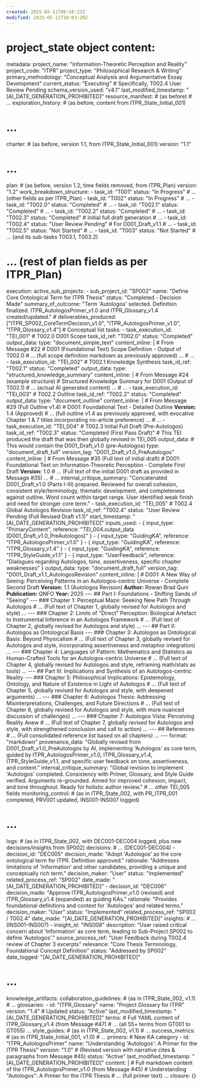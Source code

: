 ```yaml
---
created: 2025-05-11T09:58:23Z
modified: 2025-05-11T10:03:20Z
---
```

# project_state object content:
metadata:
  project_name: "Information-Theoretic Perception and Reality"
  project_code: "ITPR"
  project_type: "Philosophical Research & Writing"
  primary_methodology: "Conceptual Analysis and Argumentative Essay Development"
  current_status: "Executing" # Specifically, T002.4 User Review Pending
  schema_version_used: "v4.1"
  last_modified_timestamp: "[AI_DATE_GENERATION_PROHIBITED]"
  resource_manifest: # (as before)
    # ...
exploration_history: # (as before, content from ITPR_State_Initial_001)
  # ...
charter: # (as before, version 1.1, from ITPR_State_Initial_001)
  version: "1.1"
  # ...
plan: # (as before, version 1.2, time fields removed, from ITPR_Plan)
  version: "1.2"
  work_breakdown_structure:
    - task_id: "T001"
      status: "In Progress"
      # ... (other fields as per ITPR_Plan)
    - task_id: "T002"
      status: "In Progress"
      # ...
    - task_id: "T002.0"
      status: "Completed"
      # ...
    - task_id: "T002.1"
      status: "Completed"
      # ...
    - task_id: "T002.2"
      status: "Completed"
      # ...
    - task_id: "T002.3"
      status: "Completed" # Initial full draft generation
      # ...
    - task_id: "T002.4"
      status: "User Review Pending" # For D001_Draft_v1.1
      # ...
    - task_id: "T002.5"
      status: "Not Started"
      # ...
    - task_id: "T003"
      status: "Not Started"
      # ... (and its sub-tasks T003.1, T003.2)
  # ... (rest of plan fields as per ITPR_Plan)
execution:
  active_sub_projects:
    - sub_project_id: "SP002"
      name: "Define Core Ontological Term for ITPR Thesis"
      status: "Completed - Decision Made"
      summary_of_outcome: "Term 'Autologos' selected. Definition finalized. ITPR_AutologosPrimer_v1.0 and ITPR_Glossary_v1.4 created/updated."
      # deliverables_produced: ["ITPR_SP002_CoreTermDecision_v1.0", "ITPR_AutologosPrimer_v1.0", "ITPR_Glossary_v1.4"] # Conceptual list
  tasks:
    - task_execution_id: "TEI_001" # T002.0 D001 Scope
      task_id_ref: "T002.0"
      status: "Completed"
      output_data:
        type: "document_simple_text"
        content_inline: | # From Message #22
          # D001 (Foundational Text) Scope Definition - Output of T002.0
          # ... (full scope definition markdown as previously approved) ...
        # ...
    - task_execution_id: "TEI_002" # T002.1 Knowledge Synthesis
      task_id_ref: "T002.1"
      status: "Completed"
      output_data:
        type: "structured_knowledge_summary"
        content_inline: | # From Message #24 (example structure)
          # Structured Knowledge Summary for D001 (Output of T002.1)
          # ... (actual AI generated content) ...
        # ...
    - task_execution_id: "TEI_003" # T002.2 Outline
      task_id_ref: "T002.2"
      status: "Completed"
      output_data:
        type: "document_outline"
        content_inline: | # From Message #29 (Full Outline v1.4)
          # D001: Foundational Text - Detailed Outline
          **Version:** 1.4 (Approved)
          # ... (full outline v1.4 as previously approved, with evocative Chapter 1 & 7 titles incorporating no-article preference) ...
        # ...
    - task_execution_id: "TEI_004" # T002.3 Initial Full Draft (Pre-Autologos)
      task_id_ref: "T002.3"
      status: "Completed (First Pass Draft)" # This TEI produced the draft that was then globally revised in TEI_005
      output_data: # This would contain the D001_Draft_v1.0 (pre-Autologos)
        type: "document_draft_full"
        version_tag: "D001_Draft_v1.0_PreAutologos"
        content_inline: | # From Message #35 (Full text of initial draft)
          # D001: Foundational Text on Information-Theoretic Perception - Complete First Draft
          **Version:** 1.0 
          # ... (Full text of the initial D001 draft as provided in Message #35) ...
        # ...
      internal_critique_summary: "Concatenated D001_Draft_v1.0 (Parts I-III) prepared. Reviewed for overall cohesion, consistent style/terminology, thematic development, and completeness against outline. Word count within target range. User identified weak finish and need for stronger core term."
    - task_execution_id: "TEI_005" # T002.4 Global Autologos Revision
      task_id_ref: "T002.4"
      status: "User Review Pending (Full Revised Draft v1.1)"
      start_timestamp: "[AI_DATE_GENERATION_PROHIBITED]"
      inputs_used:
        - { input_type: "PrimaryContent", reference: "TEI_004.output_data (D001_Draft_v1.0_PreAutologos)" }
        - { input_type: "GuidingKA", reference: "ITPR_AutologosPrimer_v1.0" }
        - { input_type: "GuidingKA", reference: "ITPR_Glossary_v1.4" }
        - { input_type: "GuidingKA", reference: "ITPR_StyleGuide_v1.1" }
        - { input_type: "UserFeedback", reference: "Dialogues regarding Autologos, tone, assertiveness, specific chapter weaknesses" }
      output_data:
        type: "document_draft_full"
        version_tag: "D001_Draft_v1.1_AutologosRevision"
        content_inline: |
          # D001: A New Way of Seeing: Perceiving Patterns in an Autologos-centric Universe - Complete Second Draft
          **Version:** 1.1 (Autologos Revision)
          **Author:** Rowan Brad Quni
          **Publication:** QNFO
          **Year:** 2025
          ---
          ## Part I: Foundations - Shifting Sands of "Seeing"
          ---
          ### Chapter 1: Perceptual Maze: Seeking New Path Through Autologos 
          # ... (Full text of Chapter 1, globally revised for Autologos and style) ...
          ---
          ### Chapter 2: Limits of "Direct" Perception: Biological Artefact to Instrumental Inference in an Autologos Framework
          # ... (Full text of Chapter 2, globally revised for Autologos and style) ...
          ---
          ## Part II: Autologos as Ontological Basis
          ---
          ### Chapter 3: Autologos as Ontological Basis: Beyond Physicalism
          # ... (Full text of Chapter 3, globally revised for Autologos and style, incorporating assertiveness and metaphor integration) ...
          ---
          ### Chapter 4: Languages of Pattern: Mathematics and Statistics as Human-Crafted Tools for an Autologos-centric Universe
          # ... (Full text of Chapter 4, globally revised for Autologos and style, reframing math/stats as tools) ...
          ---
          ## Part III: Implications and Synthesis of an Autologos-centric Reality
          ---
          ### Chapter 5: Philosophical Implications: Epistemology, Ontology, and Nature of Existence in Light of Autologos
          # ... (Full text of Chapter 5, globally revised for Autologos and style, with deepened arguments) ...
          ---
          ### Chapter 6: Autologos Thesis: Addressing Misinterpretations, Challenges, and Future Directions
          # ... (Full text of Chapter 6, globally revised for Autologos and style, with more nuanced discussion of challenges) ...
          ---
          ### Chapter 7: Autologos Vista: Perceiving Reality Anew
          # ... (Full text of Chapter 7, globally revised for Autologos and style, with strengthened conclusion and call to action) ...
          ---
          ## References 
          # ... (Full consolidated reference list based on all chapters) ...
          ---
        format: "markdown"
        provenance_data: "Globally revised from D001_Draft_v1.0_PreAutologos by AI, implementing 'Autologos' as core term, guided by ITPR_AutologosPrimer_v1.0, ITPR_Glossary_v1.4, ITPR_StyleGuide_v1.1, and specific user feedback on tone, assertiveness, and content."
      internal_critique_summary: "Global revision to implement 'Autologos' completed. Consistency with Primer, Glossary, and Style Guide verified. Arguments re-grounded. Aimed for improved cohesion, impact, and tone throughout. Ready for holistic author review."
      # ... other TEI_005 fields
monitoring_control: # (as in ITPR_State_002, with PR_ITPR_001 completed, PRV001 updated, INS001-INS007 logged)
  # ...
logs: # (as in ITPR_State_002, with DEC001-DEC004 logged, plus new decisions/insights from SP002)
  decisions:
    # ... (DEC001-DEC004)
    - decision_id: "DEC005"
      decision_made: "Adopt 'Autologos' as the core ontological term for ITPR. Definition approved."
      rationale: "Addresses limitations of 'Information' and other candidates, providing a unique and conceptually rich term."
      decision_maker: "User"
      status: "Implemented"
      related_process_ref: "SP002"
      date_made: "[AI_DATE_GENERATION_PROHIBITED]"
    - decision_id: "DEC006"
      decision_made: "Approve ITPR_AutologosPrimer_v1.0 (revised) and ITPR_Glossary_v1.4 (expanded) as guiding KAs."
      rationale: "Provides foundational definitions and context for 'Autologos' and related terms."
      decision_maker: "User"
      status: "Implemented"
      related_process_ref: "SP002 / T002.4"
      date_made: "[AI_DATE_GENERATION_PROHIBITED]"
  insights:
    # ... (INS001-INS007)
    - insight_id: "INS008"
      description: "User raised critical concern about 'Information' as core term, leading to Sub-Project SP002 to define 'Autologos'."
      source_process_ref: "User Feedback during T002.4 review of Chapter 3 excerpts"
      relevance: "Core Thesis Terminology, Foundational Concept Definition"
      status: "Addressed by SP002"
      date_logged: "[AI_DATE_GENERATION_PROHIBITED]"
  # ...
knowledge_artifacts:
  collaboration_guidelines: # (as in ITPR_State_002, v1.1)
    # ...
  glossaries:
    - id: "ITPR_Glossary"
      name: "Project Glossary for ITPR"
      version: "1.4" # Updated
      status: "Active"
      last_modified_timestamp: "[AI_DATE_GENERATION_PROHIBITED]"
      terms: # Full YAML content of ITPR_Glossary_v1.4 (from Message #47)
        # ... (all 55+ terms from GT001 to GT055) ...
  style_guides: # (as in ITPR_State_002, v1.1)
    # ...
  success_metrics: # (as in ITPR_State_Initial_001, v1.0)
    # ...
  primers: # New KA category
    - id: "ITPR_AutologosPrimer"
      name: "Understanding 'Autologos': A Primer for the ITPR Thesis"
      version: "1.0" # (Revised version with narrative cites & paragraphs from Message #45)
      status: "Active"
      last_modified_timestamp: "[AI_DATE_GENERATION_PROHIBITED]"
      content: | # Full markdown content of the ITPR_AutologosPrimer_v1.0 (from Message #45)
        # Understanding "Autologos": A Primer for the ITPR Thesis
        # ... (full primer text) ...
closure: {}